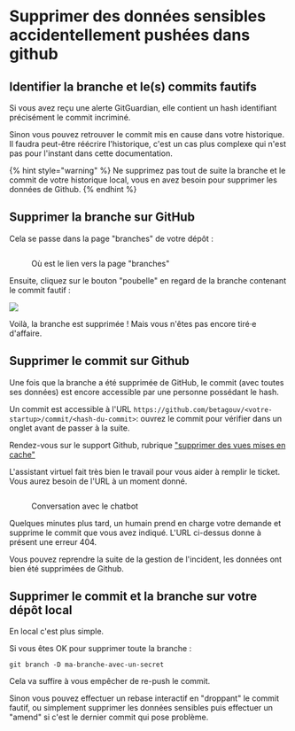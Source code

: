 # Supprimer des données sensibles accidentellement pushées dans github

## Identifier la branche et le(s) commits fautifs

Si vous avez reçu une alerte GitGuardian, elle contient un hash identifiant précisément le commit incriminé.

Sinon vous pouvez retrouver le commit mis en cause dans votre historique. Il faudra peut-être réécrire l'historique, c'est un cas plus complexe qui n'est pas pour l'instant dans cette documentation.

{% hint style="warning" %}
Ne supprimez pas tout de suite la branche et le commit de votre historique local, vous en avez besoin pour supprimer les données de Github.
{% endhint %}

## Supprimer la branche sur GitHub

Cela se passe dans la page "branches" de votre dépôt :&#x20;

<figure><img src="../../../../.gitbook/assets/ou-est-le-lien-vers-les-branches.png" alt=""><figcaption><p>Où est le lien vers la page "branches"</p></figcaption></figure>

Ensuite, cliquez sur le bouton "poubelle" en regard de la branche contenant le commit fautif :&#x20;

![](<../../../../.gitbook/assets/Capture d’écran 2023-02-02 à 16.23.14.png>)

Voilà, la branche est supprimée ! Mais vous n'êtes pas encore tiré·e d'affaire.

## Supprimer le commit sur Github

Une fois que la branche a été supprimée de GitHub, le commit (avec toutes ses données) est encore accessible par une personne possédant le hash.

Un commit est accessible à l'URL `https://github.com/betagouv/<votre-startup>/commit/<hash-du-commit>`: ouvrez le commit pour vérifier dans un onglet avant de passer à la suite.

Rendez-vous sur le support Github, rubrique ["supprimer des vues mises en cache"](https://support.github.com/contact?flow=clear\_cached\_views\&subject=Clear+Cached+Views\&tags=docs-generic%2Crr-remove-data)

L'assistant virtuel fait très bien le travail pour vous aider à remplir le ticket. Vous aurez besoin de l'URL à un moment donné.

<figure><img src="../../../../.gitbook/assets/Capture d’écran 2023-02-02 à 16.33.32.png" alt=""><figcaption><p>Conversation avec le chatbot</p></figcaption></figure>

Quelques minutes plus tard, un humain prend en charge votre demande et supprime le commit que vous avez indiqué. L'URL ci-dessus donne à présent une erreur 404.&#x20;

Vous pouvez reprendre la suite de la gestion de l'incident, les données ont bien été supprimées de Github.

## Supprimer le commit et la branche sur votre dépôt local

En local c'est plus simple.

Si vous êtes OK pour supprimer toute la branche :&#x20;

```
git branch -D ma-branche-avec-un-secret
```

Cela va suffire à vous empêcher de re-push le commit.

Sinon vous pouvez effectuer un rebase interactif en "droppant" le commit fautif, ou simplement supprimer les données sensibles puis effectuer un "amend" si c'est le dernier commit qui pose problème.
